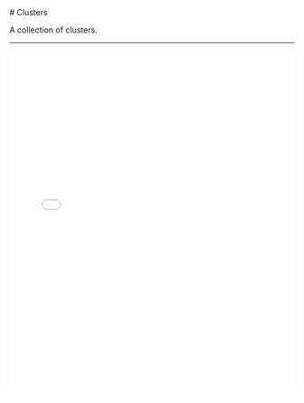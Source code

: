 <link rel="stylesheet" href="../assets/main.css">
# Clusters

A collection of clusters.

---

<iframe title="Map Map of confirmed and probable Covid-19 cases by District Health Board, May 17" aria-describedby="Highest counts: Waitematā (236), Southern (216), Waikato (188), and Auckland (178)" id="datawrapper-chart-i9hNl" src="//datawrapper.dwcdn.net/i9hNl/1/" scrolling="no" frameborder="0" style="width: 0; min-width: 100% !important;background-color:white;" height="610"></iframe><script type="text/javascript">!function(){"use strict";window.addEventListener("message",(function(a){if(void 0!==a.data["datawrapper-height"])for(var e in a.data["datawrapper-height"]){var t=document.getElementById("datawrapper-chart-"+e)||document.querySelector("iframe[src*='"+e+"']");t&&(t.style.height=a.data["datawrapper-height"][e]+"px")}}))}();
</script>
